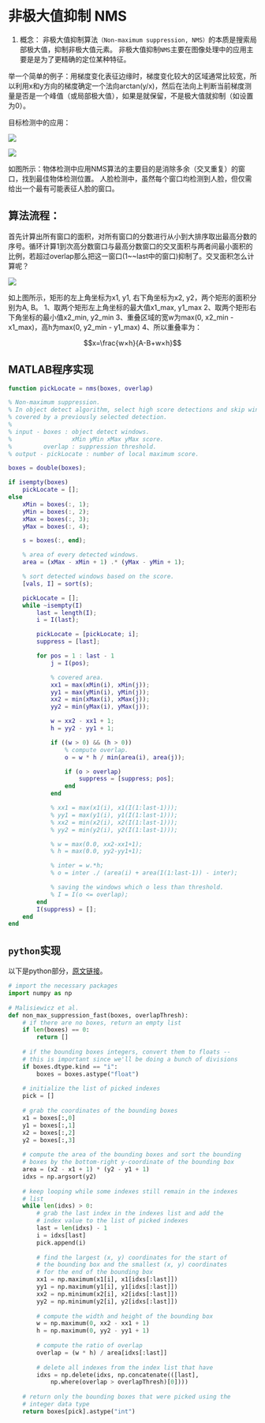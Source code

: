 # 非极大值抑制 NMS

1. 概念： 
非极大值抑制算法`（Non-maximum suppression, NMS）`的本质是搜索局部极大值，抑制非极大值元素。
非极大值抑制`NMS`主要在图像处理中的应用主要是是为了更精确的定位某种特征。

举一个简单的例子：用梯度变化表征边缘时，梯度变化较大的区域通常比较宽，所以利用x和y方向的梯度确定一个法向arctan(y/x)，然后在法向上判断当前梯度测量是否是一个峰值（或局部极大值），如果是就保留，不是极大值就抑制（如设置为0）。

目标检测中的应用： 

![](../pictures/nms-1.png)

![](../pictures/nms-2.png)

如图所示：物体检测中应用NMS算法的主要目的是消除多余（交叉重复）的窗口，找到最佳物体检测位置。 人脸检测中，虽然每个窗口均检测到人脸，但仅需给出一个最有可能表征人脸的窗口。 

## 算法流程：
首先计算出所有窗口的面积，对所有窗口的分数进行从小到大排序取出最高分数的序号。循环计算1到次高分数窗口与最高分数窗口的交叉面积与两者间最小面积的比例，若超过overlap那么把这一窗口(1~~last中的窗口)抑制了。交叉面积怎么计算呢？

![](../pictures/nms-rect.png)

如上图所示，矩形的左上角坐标为x1, y1, 右下角坐标为x2, y2，两个矩形的面积分别为A, B。
1、取两个矩形左上角坐标的最大值x1_max, y1_max
2、取两个矩形右下角坐标的最小值x2_min, y2_min
3、重叠区域的宽w为max(0, x2_min - x1_max)，高h为max(0, y2_min - y1_max)
4、所以重叠率为：

<script type="text/javascript" src="http://cdn.mathjax.org/mathjax/latest/MathJax.js?config=default"></script>

$$x=\frac{w×h}{A-B+w×h}$$

## MATLAB程序实现

```matlab
function pickLocate = nms(boxes, overlap)

% Non-maximum suppression.
% In object detect algorithm, select high score detections and skip windows
% covered by a previously selected detection.
%
% input - boxes : object detect windows.
%                 xMin yMin xMax yMax score.
%         overlap : suppression threshold.
% output - pickLocate : number of local maximum score.

boxes = double(boxes);

if isempty(boxes)
    pickLocate = [];
else
    xMin = boxes(:, 1);
    yMin = boxes(:, 2);
    xMax = boxes(:, 3);
    yMax = boxes(:, 4);

    s = boxes(:, end);

    % area of every detected windows.
    area = (xMax - xMin + 1) .* (yMax - yMin + 1);

    % sort detected windows based on the score.
    [vals, I] = sort(s);

    pickLocate = [];
    while ~isempty(I)
        last = length(I);
        i = I(last);

        pickLocate = [pickLocate; i];
        suppress = [last];

        for pos = 1 : last - 1
            j = I(pos); 

            % covered area.
            xx1 = max(xMin(i), xMin(j));
            yy1 = max(yMin(i), yMin(j));
            xx2 = min(xMax(i), xMax(j));
            yy2 = min(yMax(i), yMax(j));

            w = xx2 - xx1 + 1;
            h = yy2 - yy1 + 1;

            if ((w > 0) && (h > 0))
                % compute overlap.
                o = w * h / min(area(i), area(j));

                if (o > overlap)
                    suppress = [suppress; pos];
                end
            end

            % xx1 = max(x1(i), x1(I(1:last-1)));
            % yy1 = max(y1(i), y1(I(1:last-1)));
            % xx2 = min(x2(i), x2(I(1:last-1)));
            % yy2 = min(y2(i), y2(I(1:last-1)));

            % w = max(0.0, xx2-xx1+1);
            % h = max(0.0, yy2-yy1+1);

            % inter = w.*h;
            % o = inter ./ (area(i) + area(I(1:last-1)) - inter);

            % saving the windows which o less than threshold.
            % I = I(o <= overlap);
        end
        I(suppress) = [];
    end
end
```

## `python`实现
以下是python部分，[原文链接](http://www.pyimagesearch.com/2015/02/16/faster-non-maximum-suppression-python)。

```python
# import the necessary packages  
import numpy as np  
   
# Malisiewicz et al.  
def non_max_suppression_fast(boxes, overlapThresh):  
    # if there are no boxes, return an empty list  
    if len(boxes) == 0:  
        return []  
   
    # if the bounding boxes integers, convert them to floats --  
    # this is important since we'll be doing a bunch of divisions  
    if boxes.dtype.kind == "i":  
        boxes = boxes.astype("float")  
   
    # initialize the list of picked indexes   
    pick = []  
   
    # grab the coordinates of the bounding boxes  
    x1 = boxes[:,0]  
    y1 = boxes[:,1]  
    x2 = boxes[:,2]  
    y2 = boxes[:,3]  
   
    # compute the area of the bounding boxes and sort the bounding  
    # boxes by the bottom-right y-coordinate of the bounding box  
    area = (x2 - x1 + 1) * (y2 - y1 + 1)  
    idxs = np.argsort(y2)  
   
    # keep looping while some indexes still remain in the indexes  
    # list  
    while len(idxs) > 0:  
        # grab the last index in the indexes list and add the  
        # index value to the list of picked indexes  
        last = len(idxs) - 1  
        i = idxs[last]  
        pick.append(i)  
   
        # find the largest (x, y) coordinates for the start of  
        # the bounding box and the smallest (x, y) coordinates  
        # for the end of the bounding box  
        xx1 = np.maximum(x1[i], x1[idxs[:last]])  
        yy1 = np.maximum(y1[i], y1[idxs[:last]])  
        xx2 = np.minimum(x2[i], x2[idxs[:last]])  
        yy2 = np.minimum(y2[i], y2[idxs[:last]])  
   
        # compute the width and height of the bounding box  
        w = np.maximum(0, xx2 - xx1 + 1)  
        h = np.maximum(0, yy2 - yy1 + 1)  
   
        # compute the ratio of overlap  
        overlap = (w * h) / area[idxs[:last]]  
   
        # delete all indexes from the index list that have  
        idxs = np.delete(idxs, np.concatenate(([last],  
            np.where(overlap > overlapThresh)[0])))  
   
    # return only the bounding boxes that were picked using the  
    # integer data type  
    return boxes[pick].astype("int")  
```
